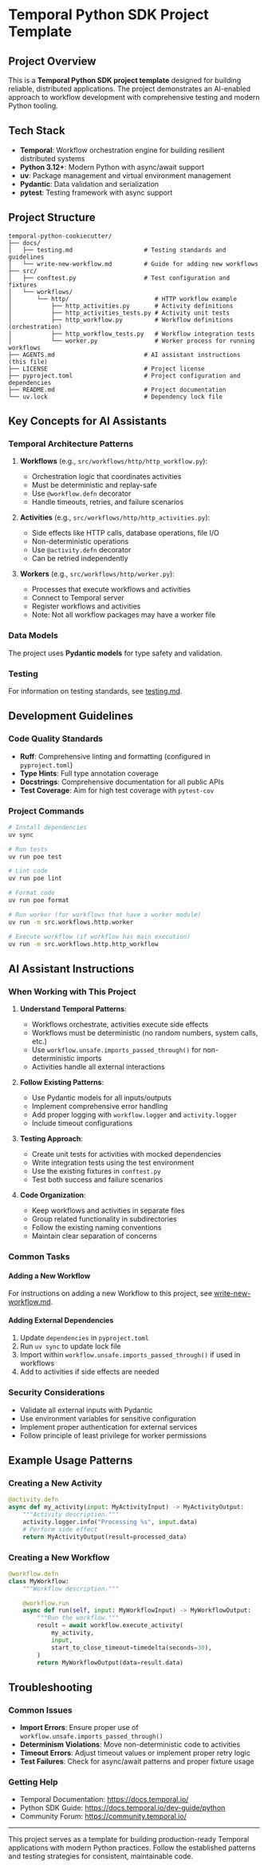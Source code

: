 # Temporal Python SDK Project Template

## Project Overview

This is a **Temporal Python SDK project template** designed for building reliable, distributed applications. The project demonstrates an AI-enabled approach to workflow development with comprehensive testing and modern Python tooling.

## Tech Stack

- **Temporal**: Workflow orchestration engine for building resilient distributed systems
- **Python 3.12+**: Modern Python with async/await support
- **uv**: Package management and virtual environment management
- **Pydantic**: Data validation and serialization
- **pytest**: Testing framework with async support

## Project Structure

```text
temporal-python-cookiecutter/
├── docs/
│   ├── testing.md                    # Testing standards and guidelines
│   └── write-new-workflow.md         # Guide for adding new workflows
├── src/
│   ├── conftest.py                   # Test configuration and fixtures
│   └── workflows/
│       └── http/                        # HTTP workflow example
│           ├── http_activities.py       # Activity definitions
│           ├── http_activities_tests.py # Activity unit tests
│           ├── http_workflow.py         # Workflow definitions (orchestration)
│           ├── http_workflow_tests.py   # Workflow integration tests
│           └── worker.py                # Worker process for running workflows
├── AGENTS.md                         # AI assistant instructions (this file)
├── LICENSE                           # Project license
├── pyproject.toml                    # Project configuration and dependencies
├── README.md                         # Project documentation
└── uv.lock                           # Dependency lock file
```

## Key Concepts for AI Assistants

### Temporal Architecture Patterns

1. **Workflows** (e.g., `src/workflows/http/http_workflow.py`):
   - Orchestration logic that coordinates activities
   - Must be deterministic and replay-safe
   - Use `@workflow.defn` decorator
   - Handle timeouts, retries, and failure scenarios

2. **Activities** (e.g., `src/workflows/http/http_activities.py`):
   - Side effects like HTTP calls, database operations, file I/O
   - Non-deterministic operations
   - Use `@activity.defn` decorator
   - Can be retried independently

3. **Workers** (e.g., `src/workflows/http/worker.py`):
   - Processes that execute workflows and activities
   - Connect to Temporal server
   - Register workflows and activities
   - Note: Not all workflow packages may have a worker file

### Data Models

The project uses **Pydantic models** for type safety and validation.

### Testing

For information on testing standards, see [testing.md](./docs/testing.md).

## Development Guidelines

### Code Quality Standards

- **Ruff**: Comprehensive linting and formatting (configured in `pyproject.toml`)
- **Type Hints**: Full type annotation coverage
- **Docstrings**: Comprehensive documentation for all public APIs
- **Test Coverage**: Aim for high test coverage with `pytest-cov`

### Project Commands

```bash
# Install dependencies
uv sync

# Run tests
uv run poe test

# Lint code
uv run poe lint

# Format code
uv run poe format

# Run worker (for workflows that have a worker module)
uv run -m src.workflows.http.worker

# Execute workflow (if workflow has main execution)
uv run -m src.workflows.http.http_workflow
```

## AI Assistant Instructions

### When Working with This Project

1. **Understand Temporal Patterns**:
   - Workflows orchestrate, activities execute side effects
   - Workflows must be deterministic (no random numbers, system calls, etc.)
   - Use `workflow.unsafe.imports_passed_through()` for non-deterministic imports
   - Activities handle all external interactions

2. **Follow Existing Patterns**:
   - Use Pydantic models for all inputs/outputs
   - Implement comprehensive error handling
   - Add proper logging with `workflow.logger` and `activity.logger`
   - Include timeout configurations

3. **Testing Approach**:
   - Create unit tests for activities with mocked dependencies
   - Write integration tests using the test environment
   - Use the existing fixtures in `conftest.py`
   - Test both success and failure scenarios

4. **Code Organization**:
   - Keep workflows and activities in separate files
   - Group related functionality in subdirectories
   - Follow the existing naming conventions
   - Maintain clear separation of concerns

### Common Tasks

#### Adding a New Workflow

For instructions on adding a new Workflow to this project, see [write-new-workflow.md](./docs/write-new-workflow.md).

#### Adding External Dependencies

1. Update `dependencies` in `pyproject.toml`
2. Run `uv sync` to update lock file
3. Import within `workflow.unsafe.imports_passed_through()` if used in workflows
4. Add to activities if side effects are needed

### Security Considerations

- Validate all external inputs with Pydantic
- Use environment variables for sensitive configuration
- Implement proper authentication for external services
- Follow principle of least privilege for worker permissions

## Example Usage Patterns

### Creating a New Activity

```python
@activity.defn
async def my_activity(input: MyActivityInput) -> MyActivityOutput:
    """Activity description."""
    activity.logger.info("Processing %s", input.data)
    # Perform side effect
    return MyActivityOutput(result=processed_data)
```

### Creating a New Workflow

```python
@workflow.defn
class MyWorkflow:
    """Workflow description."""

    @workflow.run
    async def run(self, input: MyWorkflowInput) -> MyWorkflowOutput:
        """Run the workflow."""
        result = await workflow.execute_activity(
            my_activity,
            input,
            start_to_close_timeout=timedelta(seconds=30),
        )
        return MyWorkflowOutput(data=result.data)
```

## Troubleshooting

### Common Issues

- **Import Errors**: Ensure proper use of `workflow.unsafe.imports_passed_through()`
- **Determinism Violations**: Move non-deterministic code to activities
- **Timeout Errors**: Adjust timeout values or implement proper retry logic
- **Test Failures**: Check for async/await patterns and proper fixture usage

### Getting Help

- Temporal Documentation: https://docs.temporal.io/
- Python SDK Guide: https://docs.temporal.io/dev-guide/python
- Community Forum: https://community.temporal.io/

---

This project serves as a template for building production-ready Temporal applications with modern Python practices. Follow the established patterns and testing strategies for consistent, maintainable code.
